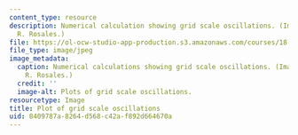 ```yaml
---
content_type: resource
description: Numerical calculation showing grid scale oscillations. (Images by Prof.
  R. Rosales.)
file: https://ol-ocw-studio-app-production.s3.amazonaws.com/courses/18-306-advanced-partial-differential-equations-with-applications-fall-2009/8409787a8264d568c42af892d664670a_18-306f09-th.jpg
file_type: image/jpeg
image_metadata:
  caption: Numerical calculations showing grid scale oscillations. (Images by Prof.
    R. Rosales.)
  credit: ''
  image-alt: Plots of grid scale oscillations.
resourcetype: Image
title: Plot of grid scale oscillations
uid: 8409787a-8264-d568-c42a-f892d664670a
---
```

